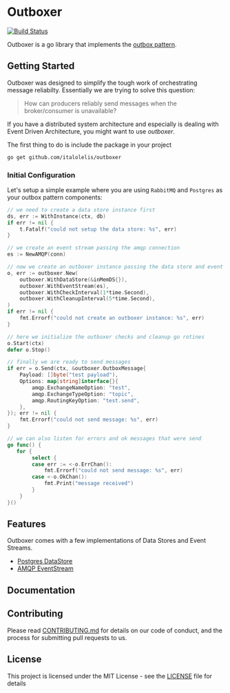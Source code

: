 # Outboxer

[![Build Status](https://travis-ci.com/italolelis/outboxer.svg?branch=master)](https://travis-ci.com/italolelis/outboxer)

Outboxer is a go library that implements the [outbox pattern](http://gistlabs.com/2014/05/the-outbox/).

## Getting Started

Outboxer was designed to simplify the tough work of orchestrating message reliabilty. Essentially we are trying to solve this question:

> How can producers reliably send messages when the broker/consumer is unavailable?

If you have a distributed system architecture and especially is dealing with Event Driven Architecture, you might want to use *outboxer*.

The first thing to do is include the package in your project

```sh
go get github.com/italolelis/outboxer
```

### Initial Configuration
Let's setup a simple example where you are using `RabbitMQ` and `Postgres` as your outbox pattern components:

```go
// we need to create a data store instance first
ds, err := WithInstance(ctx, db)
if err != nil {
    t.Fatalf("could not setup the data store: %s", err)
}

// we create an event stream passing the amqp connection
es := NewAMQP(conn)

// now we create an outboxer instance passing the data store and event stream
o, err := outboxer.New(
    outboxer.WithDataStore(&inMemDS{}),
    outboxer.WithEventStream(es),
    outboxer.WithCheckInterval(1*time.Second),
    outboxer.WithCleanupInterval(5*time.Second),
)
if err != nil {
    fmt.Errorf("could not create an outboxer instance: %s", err)
}

// here we initialize the outboxer checks and cleanup go rotines
o.Start(ctx)
defer o.Stop()

// finally we are ready to send messages
if err = o.Send(ctx, &outboxer.OutboxMessage{
    Payload: []byte("test payload"),
    Options: map[string]interface{}{
        amqp.ExchangeNameOption: "test",
        amqp.ExchangeTypeOption: "topic",
        amqp.RoutingKeyOption: "test.send",
    },
}); err != nil {
    fmt.Errorf("could not send message: %s", err)
}

// we can also listen for errors and ok messages that were send
go func() {
   for {
        select {
        case err := <-o.ErrChan():
            fmt.Errorf("could not send message: %s", err)
        case <-o.OkChan():
            fmt.Print("message received")
        }
    }
}()
```

## Features

Outboxer comes with a few implementations of Data Stores and Event Streams.

- [Postgres DataStore](postgres/)
- [AMQP EventStream](amqp/)

## Documentation

## Contributing

Please read [CONTRIBUTING.md](CONTRIBUTING.md) for details on our code of conduct, and the process for submitting pull requests to us.

## License

This project is licensed under the MIT License - see the [LICENSE](LICENSE) file for details
